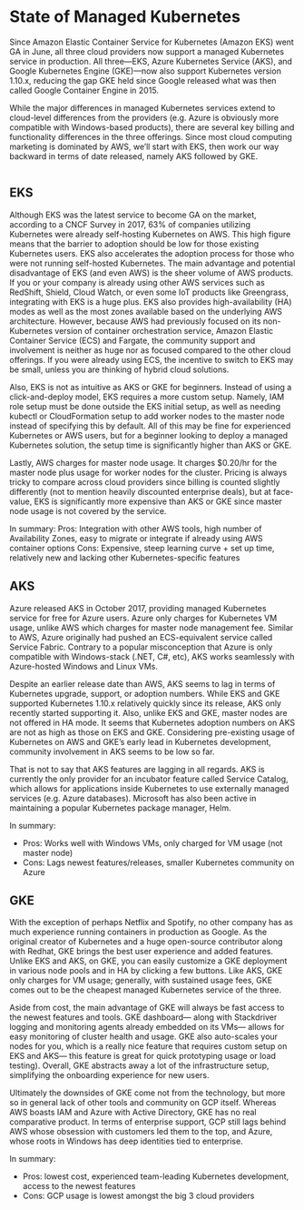 # State of Managed Kubernetes

Since Amazon Elastic Container Service for Kubernetes (Amazon EKS) went GA in June, all three cloud providers now support a managed Kubernetes service in production. All three—​EKS, Azure Kubernetes Service (AKS), and Google Kubernetes Engine (GKE)—now also support Kubernetes version 1.10.x, reducing the gap GKE held since Google released what was then called Google Container Engine in 2015.

While the major differences in managed Kubernetes services extend to cloud-level differences from the providers (e.g. Azure is obviously more compatible with Windows-based products), there are several key billing and functionality differences in the three offerings. Since most cloud computing marketing is dominated by AWS, we’ll start with EKS, then work our way backward in terms of date released, namely AKS followed by GKE.

<image here> 

## EKS
Although EKS was the latest service to become GA on the market, according to a CNCF Survey in 2017, 63% of companies utilizing Kubernetes were already self-hosting Kubernetes on AWS. This high figure means that the barrier to adoption should be low for those existing Kubernetes users. EKS also accelerates the adoption process for those who were not running self-hosted Kubernetes. The main advantage and potential disadvantage of EKS (and even AWS) is the sheer volume of AWS products. If you or your company is already using other AWS services such as RedShift, Shield, Cloud Watch, or even some IoT products like Greengrass, integrating with EKS is a huge plus. EKS also provides high-availability (HA) modes as well as the most zones available based on the underlying AWS architecture. However, because AWS had previously focused on its non-Kubernetes version of container orchestration service, Amazon Elastic Container Service (ECS) and Fargate, the community support and involvement is neither as huge nor as focused compared to the other cloud offerings. If you were already using ECS, the incentive to switch to EKS may be small, unless you are thinking of hybrid cloud solutions.

Also, EKS is not as intuitive as AKS or GKE for beginners. Instead of using a click-and-deploy model, EKS requires a more custom setup. Namely, IAM role setup must be done outside the EKS initial setup, as well as needing kubectl or CloudFormation setup to add worker nodes to the master node instead of specifying this by default. All of this may be fine for experienced Kubernetes or AWS users, but for a beginner looking to deploy a managed Kubernetes solution, the setup time is significantly higher than AKS or GKE.

Lastly, AWS charges for master node usage. It charges $0.20/hr for the master node plus usage for worker nodes for the cluster. Pricing is always tricky to compare across cloud providers since billing is counted slightly differently (not to mention heavily discounted enterprise deals), but at face-value, EKS is significantly more expensive than AKS or GKE since master node usage is not covered by the service.

In summary:
Pros: Integration with other AWS tools, high number of Availability Zones, easy to migrate or integrate if already using AWS container options
Cons: Expensive, steep learning curve + set up time, relatively new and lacking other Kubernetes-specific features

## AKS
Azure released AKS in October 2017, providing managed Kubernetes service for free for Azure users. Azure only charges for Kubernetes VM usage, unlike AWS which charges for master node management fee. Similar to AWS, Azure originally had pushed an ECS-equivalent service called Service Fabric. Contrary to a popular misconception that Azure is only compatible with Windows-stack (.NET, C#, etc), AKS works seamlessly with Azure-hosted Windows and Linux VMs.

Despite an earlier release date than AWS, AKS seems to lag in terms of Kubernetes upgrade, support, or adoption numbers. While EKS and GKE supported Kubernetes 1.10.x relatively quickly since its release, AKS only recently started supporting it. Also, unlike EKS and GKE, master nodes are not offered in HA mode. It seems that Kubernetes adoption numbers on AKS are not as high as those on EKS and GKE. Considering pre-existing usage of Kubernetes on AWS and GKE’s early lead in Kubernetes development, community involvement in AKS seems to be low so far.

That is not to say that AKS features are lagging in all regards. AKS is currently the only provider for an incubator feature called Service Catalog, which allows for applications inside Kubernetes to use externally managed services (e.g. Azure databases). Microsoft has also been active in maintaining a popular Kubernetes package manager, Helm.

In summary:
- Pros: Works well with Windows VMs, only charged for VM usage (not master node) 
- Cons: Lags newest features/releases, smaller Kubernetes community on Azure

## GKE

With the exception of perhaps Netflix and Spotify, no other company has as much experience running containers in production as Google. As the original creator of Kubernetes and a huge open-source contributor along with Redhat, GKE brings the best user experience and added features. Unlike EKS and AKS, on GKE, you can easily customize a GKE deployment in various node pools and in HA by clicking a few buttons. Like AKS, GKE only charges for VM usage; generally, with sustained usage fees, GKE comes out to be the cheapest managed Kubernetes service of the three.

Aside from cost, the main advantage of GKE will always be fast access to the newest features and tools. GKE dashboard— along with Stackdriver logging and monitoring agents already embedded on its VMs— allows for easy monitoring of cluster health and usage. GKE also auto-scales your nodes for you, which is a really nice feature that requires custom setup on EKS and AKS— this feature is great for quick prototyping usage or load testing). Overall, GKE abstracts away a lot of the infrastructure setup, simplifying the onboarding experience for new users.

Ultimately the downsides of GKE come not from the technology, but more so in general lack of other tools and community on GCP itself. Whereas AWS boasts IAM and Azure with Active Directory, GKE has no real comparative product. In terms of enterprise support, GCP still lags behind AWS whose obsession with customers led them to the top, and Azure, whose roots in Windows has deep identities tied to enterprise.

In summary:

- Pros: lowest cost, experienced team-leading Kubernetes development, access to the newest features
- Cons: GCP usage is lowest amongst the big 3 cloud providers

